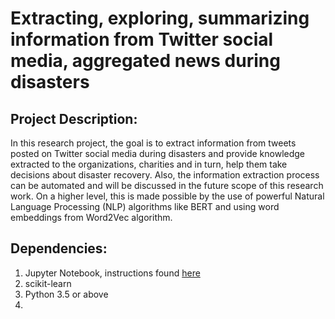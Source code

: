 # Extracting, exploring, summarizing information from Twitter social media, aggregated news during disasters

## Project Description:  

In this research project, the goal is to extract information from tweets posted on Twitter social media during disasters and provide knowledge extracted to the organizations, charities and in turn, help them take decisions about disaster recovery. Also, the information extraction process can be automated and will be discussed in the future scope of this research work.  On a higher level, this is made possible by the use of powerful Natural Language Processing (NLP) algorithms like BERT and using word embeddings from Word2Vec algorithm.

## Dependencies:

1. Jupyter Notebook, instructions found [here](https://jupyter.org/)
2. scikit-learn
3. Python 3.5 or above
4. 
